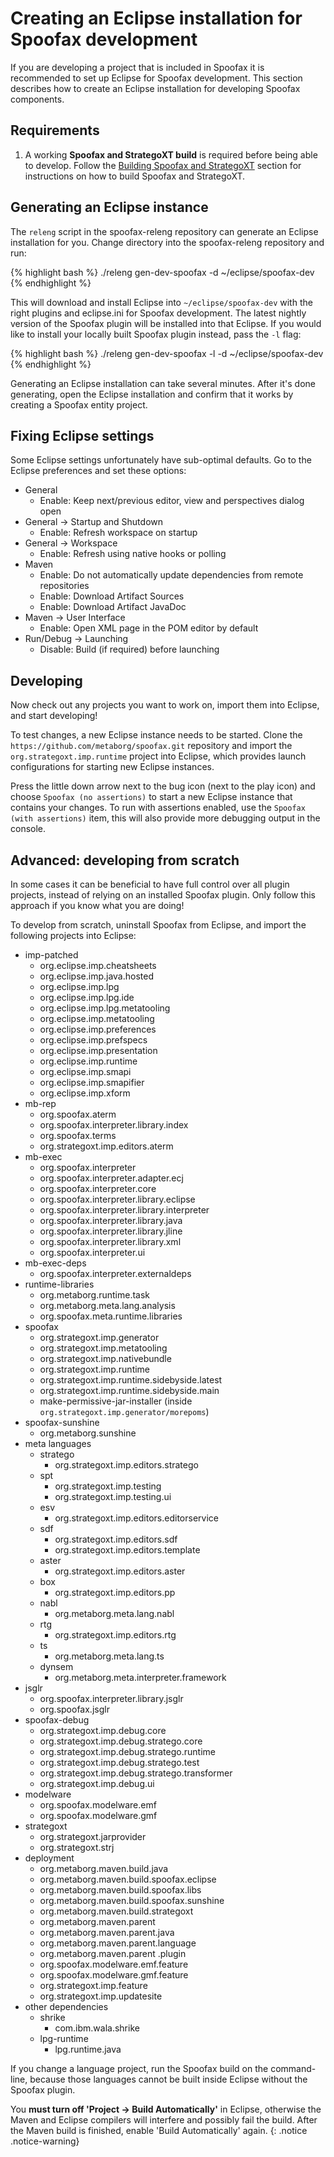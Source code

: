 # Creating an Eclipse installation for Spoofax development

If you are developing a project that is included in Spoofax it is recommended to set up Eclipse for Spoofax development. This section describes how to create an Eclipse installation for developing Spoofax components.

## Requirements

1. A working **Spoofax and StrategoXT build** is required before being able to develop. Follow the [Building Spoofax and StrategoXT](/dev/build/#building-spoofax-and-strategoxt) section for instructions on how to build Spoofax and StrategoXT.

## Generating an Eclipse instance

The `releng` script in the spoofax-releng repository can generate an Eclipse installation for you. Change directory into the spoofax-releng repository and run:

{% highlight bash %}
./releng gen-dev-spoofax -d ~/eclipse/spoofax-dev
{% endhighlight %}

This will download and install Eclipse into `~/eclipse/spoofax-dev` with the right plugins and eclipse.ini for Spoofax development. The latest nightly version of the Spoofax plugin will be installed into that Eclipse. If you would like to install your locally built Spoofax plugin instead, pass the `-l` flag:

{% highlight bash %}
./releng gen-dev-spoofax -l -d ~/eclipse/spoofax-dev
{% endhighlight %}

Generating an Eclipse installation can take several minutes. After it's done generating, open the Eclipse installation and confirm that it works by creating a Spoofax entity project.

## Fixing Eclipse settings

Some Eclipse settings unfortunately have sub-optimal defaults. Go to the Eclipse preferences and set these options:

* General
	* Enable: Keep next/previous editor, view and perspectives dialog open
* General &rarr; Startup and Shutdown
	* Enable: Refresh workspace on startup
* General &rarr; Workspace
	* Enable: Refresh using native hooks or polling
* Maven
	* Enable: Do not automatically update dependencies from remote repositories
	* Enable: Download Artifact Sources
	* Enable: Download Artifact JavaDoc
* Maven &rarr; User Interface
  * Enable: Open XML page in the POM editor by default
* Run/Debug &rarr; Launching
	* Disable: Build (if required) before launching

## Developing

Now check out any projects you want to work on, import them into Eclipse, and start developing!

To test changes, a new Eclipse instance needs to be started.
Clone the `https://github.com/metaborg/spoofax.git` repository and import the `org.strategoxt.imp.runtime` project into Eclipse, which provides launch configurations for starting new Eclipse instances.

Press the little down arrow next to the bug icon (next to the play icon) and choose `Spoofax (no assertions)` to start a new Eclipse instance that contains your changes. To run with assertions enabled, use the `Spoofax (with assertions)` item, this will also provide more debugging output in the console.

## Advanced: developing from scratch

In some cases it can be beneficial to have full control over all plugin projects, instead of relying on an installed Spoofax plugin. Only follow this approach if you know what you are doing!

To develop from scratch, uninstall Spoofax from Eclipse, and import the following projects into Eclipse:

* imp-patched
	* org.eclipse.imp.cheatsheets
	* org.eclipse.imp.java.hosted
	* org.eclipse.imp.lpg
	* org.eclipse.imp.lpg.ide
	* org.eclipse.imp.lpg.metatooling
	* org.eclipse.imp.metatooling
	* org.eclipse.imp.preferences
	* org.eclipse.imp.prefspecs
	* org.eclipse.imp.presentation
	* org.eclipse.imp.runtime
	* org.eclipse.imp.smapi
	* org.eclipse.imp.smapifier
	* org.eclipse.imp.xform
* mb-rep
	* org.spoofax.aterm
	* org.spoofax.interpreter.library.index
	* org.spoofax.terms
	* org.strategoxt.imp.editors.aterm
* mb-exec
	* org.spoofax.interpreter
	* org.spoofax.interpreter.adapter.ecj
	* org.spoofax.interpreter.core
	* org.spoofax.interpreter.library.eclipse
	* org.spoofax.interpreter.library.interpreter
	* org.spoofax.interpreter.library.java
	* org.spoofax.interpreter.library.jline
	* org.spoofax.interpreter.library.xml
	* org.spoofax.interpreter.ui
* mb-exec-deps
	* org.spoofax.interpreter.externaldeps
* runtime-libraries
	* org.metaborg.runtime.task
	* org.metaborg.meta.lang.analysis
	* org.spoofax.meta.runtime.libraries
* spoofax
	* org.strategoxt.imp.generator
	* org.strategoxt.imp.metatooling
	* org.strategoxt.imp.nativebundle
	* org.strategoxt.imp.runtime
	* org.strategoxt.imp.runtime.sidebyside.latest
	* org.strategoxt.imp.runtime.sidebyside.main
	* make-permissive-jar-installer (inside ```org.strategoxt.imp.generator/morepoms```)
* spoofax-sunshine
	* org.metaborg.sunshine
* meta languages
	* stratego
		* org.strategoxt.imp.editors.stratego
	* spt
		* org.strategoxt.imp.testing
		* org.strategoxt.imp.testing.ui
	* esv
		* org.strategoxt.imp.editors.editorservice
	* sdf
		* org.strategoxt.imp.editors.sdf
		* org.strategoxt.imp.editors.template
	* aster
		* org.strategoxt.imp.editors.aster
	* box
		* org.strategoxt.imp.editors.pp
	* nabl
		* org.metaborg.meta.lang.nabl
	* rtg
		* org.strategoxt.imp.editors.rtg
	* ts
		* org.metaborg.meta.lang.ts
	* dynsem
		* org.metaborg.meta.interpreter.framework
* jsglr
	* org.spoofax.interpreter.library.jsglr
	* org.spoofax.jsglr
* spoofax-debug
	* org.strategoxt.imp.debug.core
	* org.strategoxt.imp.debug.stratego.core
	* org.strategoxt.imp.debug.stratego.runtime
	* org.strategoxt.imp.debug.stratego.test
	* org.strategoxt.imp.debug.stratego.transformer
	* org.strategoxt.imp.debug.ui
* modelware
	* org.spoofax.modelware.emf
	* org.spoofax.modelware.gmf
* strategoxt
	* org.strategoxt.jarprovider
	* org.strategoxt.strj
* deployment
	* org.metaborg.maven.build.java
	* org.metaborg.maven.build.spoofax.eclipse
	* org.metaborg.maven.build.spoofax.libs
	* org.metaborg.maven.build.spoofax.sunshine
	* org.metaborg.maven.build.strategoxt
	* org.metaborg.maven.parent
	* org.metaborg.maven.parent.java
	* org.metaborg.maven.parent.language
	* org.metaborg.maven.parent	.plugin
	* org.spoofax.modelware.emf.feature
	* org.spoofax.modelware.gmf.feature
	* org.strategoxt.imp.feature
	* org.strategoxt.imp.updatesite
* other dependencies
	* shrike
		* com.ibm.wala.shrike
	* lpg-runtime
		* lpg.runtime.java

If you change a language project, run the Spoofax build on the command-line, because those languages cannot be built inside Eclipse without the Spoofax plugin.

You **must turn off 'Project &rarr; Build Automatically'** in Eclipse, otherwise the Maven and Eclipse compilers will interfere and possibly fail the build. After the Maven build is finished, enable 'Build Automatically' again.
{: .notice .notice-warning}
